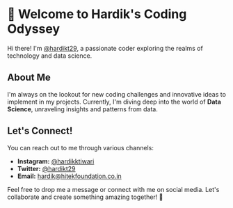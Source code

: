 # 👋 Welcome to Hardik's Coding Odyssey

Hi there! I'm [@hardikt29](https://github.com/hardikt29), a passionate coder exploring the realms of technology and data science.

## About Me

I'm always on the lookout for new coding challenges and innovative ideas to implement in my projects. Currently, I'm diving deep into the world of **Data Science**, unraveling insights and patterns from data.

## Let's Connect!

You can reach out to me through various channels:

- **Instagram:** [@hardikktiwari](https://instagram.com/hardikktiwari)
- **Twitter:** [@hardikt29](https://twitter.com/hardikt29)
- **Email:** [hardik@hitekfoundation.co.in](mailto:hardik@hitekfoundation.co.in)

Feel free to drop me a message or connect with me on social media. Let's collaborate and create something amazing together! 🚀